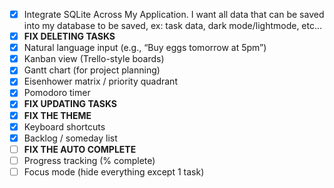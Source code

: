 - [x] Integrate SQLite Across My Application. I want all data that can be saved into my database to be saved, ex: task data, dark mode/lightmode, etc...
- [x] **FIX DELETING TASKS**
- [x] Natural language input (e.g., “Buy eggs tomorrow at 5pm”)
- [x] Kanban view (Trello-style boards)
- [x] Gantt chart (for project planning)
- [x] Eisenhower matrix / priority quadrant
- [x] Pomodoro timer
- [x] **FIX UPDATING TASKS**
- [x] **FIX THE THEME**
- [x] Keyboard shortcuts
- [x] Backlog / someday list
- [ ] **FIX THE AUTO COMPLETE**
- [ ] Progress tracking (% complete)
- [ ] Focus mode (hide everything except 1 task)
